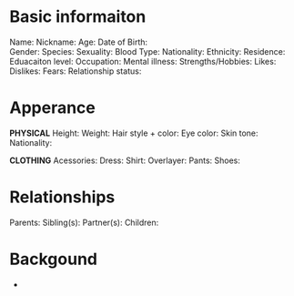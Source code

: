 # Basic informaiton
Name: 
Nickname: 
Age: 
Date of Birth:  
Gender: 
Species:
Sexuality: 
Blood Type: 
Nationality: 
Ethnicity: 
Residence: 
Eduacaiton level:
Occupation: 
Mental illness:
Strengths/Hobbies:
Likes:
Dislikes:
Fears:
Relationship status: 
# Apperance
**PHYSICAL**
Height: 
Weight: 
Hair style + color: 
Eye color: 
Skin tone: 
Nationality: 

**CLOTHING**
Acessories: 
Dress: 
Shirt: 
Overlayer: 
Pants: 
Shoes: 

# Relationships
Parents: 
Sibling(s): 
Partner(s): 
Children: 

# Backgound
-  

